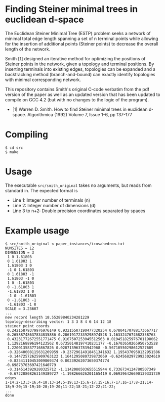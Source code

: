 
# Finding Steiner minimal trees in euclidean d-space

The Euclidean Steiner Minimal Tree (ESTP) problem seeks a network of minimal total edge length spanning a set of n terminal points while allowing for the insertion of additional points (Steiner points) to decrease the overall length of the network.

Smith [1] designed an iterative method for optimizing the positions of Steiner points in the network, given a topology and terminal positions. By inserting terminals into existing edges, topologies can be expanded and a backtracking method (branch-and-bound) can exactly identify topologies with minimal corresponding network. 

This repository contains Smith's original C-code verbatim from the pdf version of the paper as well as an updated version that has been updated to compile on GCC 4.2 (but with no changes to the logic of the program).

* [1] Warren D. Smith. How to find Steiner minimal trees in euclidean d-space. Algorithmica (1992) Volume 7, Issue 1-6, pp 137-177

# Compiling

```
$ cd src
$ make
```

# Usage

The executable `src/smith_original` takes no arguments, but reads from standard in. The expected format is
* Line 1: Integer number of terminals (n)
* Line 2: Integer number of dimensions (d)
* Line 3 to n+2: Double precision coordinates separated by spaces

# Example usage

```
$ src/smith_original < paper_instances/icosahedron.txt
NUMSITES = 12
DIMENSION = 3
 1 0 1.61803
 0 1.61803 1
 1.61803 1 0
 -1 0 1.61803
 0 1.61803 -1
 1.61803 -1 0
 1 0 -1.61803
 0 -1.61803 1
 -1.61803 1 0
 -1 0 -1.61803
 0 -1.61803 -1
 -1.61803 -1 0
SCALE = 3.23607
...
new record length 18.55289840234281229
topology-describing vector: 1 3 3 8 4 6 14 12 18
steiner point coords
 0.24215879379976976149 0.93215507190477320254 0.67804170788173667717
 0.26588748637834835886 0.20619172339298974528 1.1633247674682358763
 0.43231772672551771475 0.9107507253045512563 0.019451825976701198062
 1.1292168896194123562 0.67350148197410231177 -0.16703650265950753528
 1.2200135837716867826 0.020713963783942968 -0.56710550298612527609
 -0.32640608115631269959 -0.23729614918451341632 1.1954370958132951586
 -0.14472572625909763122 1.1641295080729872069 -0.62456829729923024619
 -0.82541110453009869374 0.80239262073650374774 -0.69873703697421640779
 -0.3145143929280325712 -1.1142080503655515944 0.7336734124780507349
 -0.67220808263149389727 -1.198266626201165419 0.069396426690139331739
edges
1-14;2-13;3-16;4-18;13-14;5-19;13-15;6-17;15-16;7-17;16-17;8-21;14-18;9-20;15-19;10-20;19-20;11-22;18-21;12-22;21-22;
...
done
```
